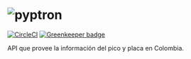 # ![pyptron](https://www.pyphoy.com/imgs/pyphoy.svg)

[![CircleCI](https://circleci.com/gh/archemiro/pyptron.svg?style=svg&circle-token=bfe5c943eb27c4652db14ec97e260d209b781320)](https://circleci.com/gh/archemiro/pyptron)
[![Greenkeeper badge](https://badges.greenkeeper.io/archemiro/pyptron.svg?token=895e9c6a5bc62887aad600d66a61e29b1cbaa5939c1f9dd7cc97ef3386d2bf1f&ts=1550883934882)](https://greenkeeper.io/)

API que provee la información del pico y placa en Colombia.
